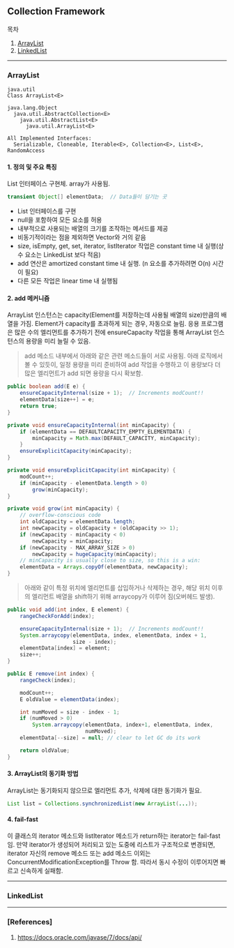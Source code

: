 ## Collection Framework

목차

1. [ArrayList](#arraylist)
1. [LinkedList](#linkedlist)

* * *

### ArrayList

```
java.util
Class ArrayList<E>

java.lang.Object
  java.util.AbstractCollection<E>
    java.util.AbstractList<E>
      java.util.ArrayList<E>

All Implemented Interfaces:
  Serializable, Cloneable, Iterable<E>, Collection<E>, List<E>, RandomAccess
```

#### 1. 정의 및 주요 특징

List 인터페이스 구현체. array가 사용됨.

```java
transient Object[] elementData;  // Data들이 담기는 곳
```

- List 인터페이스를 구현
- null을 포함하여 모든 요소를 ​​허용
- 내부적으로 사용되는 배열의 크기를 조작하는 메서드를 제공
- 비동기적이라는 점을 제외하면 Vector와 거의 같음
- size, isEmpty, get, set, iterator, listIterator 작업은 constant time 내 실행(상수 요소는 LinkedList 보다 적음)
- add 연산은 amortized constant time 내 실행. (n 요소를 추가하려면 O(n) 시간이 필요)
- 다른 모든 작업은 linear time 내 실행됨

#### 2. add 메커니즘

ArrayList 인스턴스는 capacity(Element를 저장하는데 사용될 배열의 size)만큼의 배열을 가짐. Element가 capacity를 초과하게 되는 경우, 자동으로 늘림. 응용 프로그램은 많은 수의 엘리먼트를 추가하기 전에 ensureCapacity 작업을 통해 ArrayList 인스턴스의 용량을 미리 늘릴 수 있음.

> add 메소드 내부에서 아래와 같은 관련 메소드들이 서로 사용됨. 아래 로직에서 볼 수 있듯이, 일정 용량을 미리 준비하여 add 작업을 수행하고 이 용량보다 더 많은 엘리먼트가 add 되면 용량을 다시 확보함.

```java
public boolean add(E e) {
    ensureCapacityInternal(size + 1);  // Increments modCount!!
    elementData[size++] = e;
    return true;
}

private void ensureCapacityInternal(int minCapacity) {
    if (elementData == DEFAULTCAPACITY_EMPTY_ELEMENTDATA) {
        minCapacity = Math.max(DEFAULT_CAPACITY, minCapacity);
    }
    ensureExplicitCapacity(minCapacity);
}

private void ensureExplicitCapacity(int minCapacity) {
    modCount++;
    if (minCapacity - elementData.length > 0)
        grow(minCapacity);
}

private void grow(int minCapacity) {
    // overflow-conscious code
    int oldCapacity = elementData.length;
    int newCapacity = oldCapacity + (oldCapacity >> 1);
    if (newCapacity - minCapacity < 0)
        newCapacity = minCapacity;
    if (newCapacity - MAX_ARRAY_SIZE > 0)
        newCapacity = hugeCapacity(minCapacity);
    // minCapacity is usually close to size, so this is a win:
    elementData = Arrays.copyOf(elementData, newCapacity);
}
```

> 아래와 같이 특정 위치에 엘리먼트를 삽입하거나 삭제하는 경우, 해당 위치 이후의 엘리먼트 배열을 shift하기 위해 arraycopy가 이루어 짐(오버헤드 발생).

```java
public void add(int index, E element) {
    rangeCheckForAdd(index);

    ensureCapacityInternal(size + 1);  // Increments modCount!!
    System.arraycopy(elementData, index, elementData, index + 1,
                     size - index);
    elementData[index] = element;
    size++;
}

public E remove(int index) {
    rangeCheck(index);

    modCount++;
    E oldValue = elementData(index);

    int numMoved = size - index - 1;
    if (numMoved > 0)
        System.arraycopy(elementData, index+1, elementData, index,
                         numMoved);
    elementData[--size] = null; // clear to let GC do its work

    return oldValue;
}
```

#### 3. ArrayList의 동기화 방법

ArrayList는 동기화되지 않으므로 엘리먼트 추가, 삭제에 대한 동기화가 필요.

```java
List list = Collections.synchronizedList(new ArrayList(...));
```

#### 4. fail-fast

이 클래스의 iterator 메소드와 listIterator 메소드가 return하는 iterator는 fail-fast임. 만약 iterator가 생성되어 처리되고 있는 도중에 리스트가 구조적으로 변경되면, iterator 자신의 remove 메소드 또는 add 메소드 이외는 ConcurrentModificationException를 Throw 함. 따라서 동시 수정이 이루어지면 빠르고 신속하게 실패함.

***

### LinkedList

***

### [References]
1. <https://docs.oracle.com/javase/7/docs/api/>

